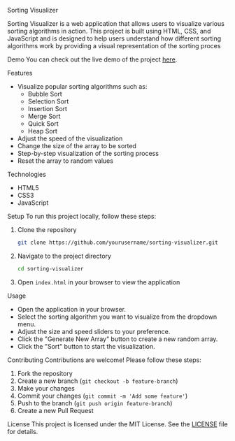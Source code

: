 
Sorting Visualizer

Sorting Visualizer is a web application that allows users to visualize various sorting algorithms in action. This project is built using HTML, CSS, and JavaScript and is designed to help users understand how different sorting algorithms work by providing a visual representation of the sorting proces

Demo
You can check out the live demo of the project [here](#).

Features
- Visualize popular sorting algorithms such as:
    - Bubble Sort
    - Selection Sort
    - Insertion Sort
    - Merge Sort
    - Quick Sort
    - Heap Sort
- Adjust the speed of the visualization
- Change the size of the array to be sorted
- Step-by-step visualization of the sorting process
- Reset the array to random values

Technologies
- HTML5
- CSS3
- JavaScript

Setup
To run this project locally, follow these steps:

1. Clone the repository
     ```bash
     git clone https://github.com/yourusername/sorting-visualizer.git
     ```

2. Navigate to the project directory
     ```bash
     cd sorting-visualizer
     ```

3. Open `index.html` in your browser to view the application

Usage
- Open the application in your browser.
- Select the sorting algorithm you want to visualize from the dropdown menu.
- Adjust the size and speed sliders to your preference.
- Click the "Generate New Array" button to create a new random array.
- Click the "Sort" button to start the visualization.

Contributing
Contributions are welcome! Please follow these steps:

1. Fork the repository
2. Create a new branch (`git checkout -b feature-branch`)
3. Make your changes
4. Commit your changes (`git commit -m 'Add some feature'`)
5. Push to the branch (`git push origin feature-branch`)
6. Create a new Pull Request

License
This project is licensed under the MIT License. See the [LICENSE](LICENSE) file for details.

